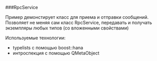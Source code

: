 ###RpcService

Пример демонстирует класс для приема и отправки сообщений.
Позволяет не меняя сам класс RpcService, передавать и получать 
экземпляры любых  типов (со вложенными свойствами)   

Используемые технологии:
* typelists  c помощью boost::hana
* интроспекция с помощью QMetaObject
